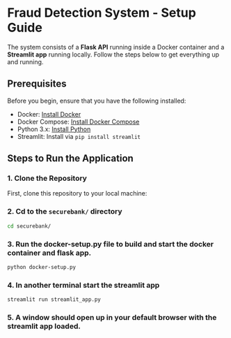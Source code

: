 # Fraud Detection System - Setup Guide

The system consists of a **Flask API** running inside a Docker container and a **Streamlit app** running locally. Follow the steps below to get everything up and running.

## Prerequisites
Before you begin, ensure that you have the following installed:
- Docker: [Install Docker](https://docs.docker.com/get-docker/)
- Docker Compose: [Install Docker Compose](https://docs.docker.com/compose/install/)
- Python 3.x: [Install Python](https://www.python.org/downloads/)
- Streamlit: Install via `pip install streamlit`

## Steps to Run the Application

### 1. Clone the Repository
First, clone this repository to your local machine:

### 2. Cd to the `securebank/` directory
```bash
cd securebank/
```

### 3. Run the docker-setup.py file to build and start the docker container and flask app.
```bash
python docker-setup.py
```
### 4. In another terminal start the streamlit app
```bash
streamlit run streamlit_app.py
```
### 5. A window should open up in your default browser with the streamlit app loaded. 
